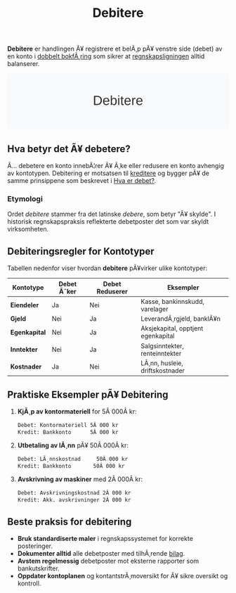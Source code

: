 ﻿---
title: "Debitere"
meta_title: "Debitere"
meta_description: '**Debitere** er handlingen Ã¥ registrere et belÃ¸p pÃ¥ venstre side (debet) av en konto i [dobbelt bokfÃ¸ring](/blogs/regnskap/hva-er-dobbel-bokforing "Hva er D...'
slug: debitere
type: blog
layout: pages/single
---

**Debitere** er handlingen Ã¥ registrere et belÃ¸p pÃ¥ venstre side (debet) av en konto i [dobbelt bokfÃ¸ring](/blogs/regnskap/hva-er-dobbel-bokforing "Hva er Dobbel BokfÃ¸ring? Komplett Guide til Dobbelt BokfÃ¸ringssystem") som sikrer at [regnskapsligningen](/blogs/regnskap/hva-er-regnskap "Hva er Regnskap? En Dybdeanalyse for Norge") alltid balanserer.

![Debitere](debitere-image.svg)

## Hva betyr det Ã¥ debetere?

Ã… debetere en konto innebÃ¦rer Ã¥ Ã¸ke eller redusere en konto avhengig av kontotypen. Debitering er motsatsen til [kreditere](/blogs/regnskap/hva-er-kreditere "Hva er Kreditere? En Komplett Guide til Kreditering i Regnskap og Kontering") og bygger pÃ¥ de samme prinsippene som beskrevet i [Hva er debet?](/blogs/regnskap/hva-er-debet "Hva er Debet i Regnskap? Komplett Guide til Debetposter og BokfÃ¸ring").

### Etymologi

Ordet *debitere* stammer fra det latinske *debere*, som betyr "Ã¥ skylde". I historisk regnskapspraksis reflekterte debetposter det som var skyldt virksomheten.

## Debiteringsregler for Kontotyper

Tabellen nedenfor viser hvordan **debitere** pÃ¥virker ulike kontotyper:

| Kontotype       | Debet Ã˜ker | Debet Reduserer | Eksempler                      |
|-----------------|------------|-----------------|--------------------------------|
| **Eiendeler**   | Ja         | Nei             | Kasse, bankinnskudd, varelager |
| **Gjeld**       | Nei        | Ja              | LeverandÃ¸rgjeld, banklÃ¥n       |
| **Egenkapital** | Nei        | Ja              | Aksjekapital, opptjent egenkapital |
| **Inntekter**   | Nei        | Ja              | Salgsinntekter, renteinntekter |
| **Kostnader**   | Ja         | Nei             | LÃ¸nn, husleie, driftskostnader |

## Praktiske Eksempler pÃ¥ Debitering

1. **KjÃ¸p av kontormateriell** for 5Â 000Â kr:
   ```
   Debet: Kontormateriell 5Â 000 kr
   Kredit: Bankkonto      5Â 000 kr
   ```
2. **Utbetaling av lÃ¸nn** pÃ¥ 50Â 000Â kr:
   ```
   Debet: LÃ¸nnskostnad     50Â 000 kr
   Kredit: Bankkonto       50Â 000 kr
   ```
3. **Avskrivning av maskiner** med 2Â 000Â kr:
   ```
   Debet: Avskrivningskostnad 2Â 000 kr
   Kredit: Akk. avskrivninger 2Â 000 kr
   ```

## Beste praksis for debitering

* **Bruk standardiserte maler** i regnskapssystemet for korrekte posteringer.
* **Dokumenter alltid** alle debetposter med tilhÃ¸rende [bilag](/blogs/regnskap/hva-er-bilag "Hva er Bilag i Regnskap? Komplett Guide til Regnskapsbilag og Dokumentasjon").
* **Avstem regelmessig** debetposter mot eksterne rapporter som bankutskrifter.
* **Oppdater kontoplanen** og kontantstrÃ¸moversikt for Ã¥ sikre oversikt og kontroll.



